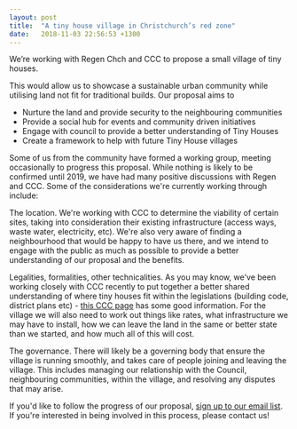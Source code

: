 ```yaml
---
layout: post
title:  "A tiny house village in Christchurch’s red zone"
date:   2018-11-03 22:56:53 +1300
---
```

We’re working with Regen Chch and CCC to propose a small village of tiny houses.

This would allow us to showcase a sustainable urban community while utilising land not fit for traditional builds. Our proposal aims to

* Nurture the land and provide security to the neighbouring communities
* Provide a social hub for events and community driven initiatives
* Engage with council to provide a better understanding of Tiny Houses
* Create a framework to help with future Tiny House villages

Some of us from the community have formed a working group, meeting occasionally to progress this proposal. While nothing is likely to be confirmed until 2019, we have had many positive discussions with Regen and CCC. Some of the considerations we're currently working through include:

The location. We're working with CCC to determine the viability of certain sites, taking into consideration their existing infrastructure (access ways, waste water, electricity, etc). We're also very aware of finding a neighbourhood that would be happy to have us there, and we intend to engage with the public as much as possible to provide a better understanding of our proposal and the benefits.

Legalities, formalities, other technicalities. As you may know, we've been working closely with CCC recently to put together a better shared understanding of where tiny houses fit within the legislations (building code, district plans etc) - [this CCC page](https://www.ccc.govt.nz/consents-and-licences/building-consents/types-of-projects/tiny-houses/) has some good information. For the village we will also need to work out things like rates, what infrastructure we may have to install, how we can leave the land in the same or better state than we started, and how much all of this will cost.

The governance. There will likely be a governing body that ensure the village is running smoothly, and takes care of people joining and leaving the village. This includes managing our relationship with the Council, neighbouring communities, within the village, and resolving any disputes that may arise.

If you'd like to follow the progress of our proposal, [sign up to our email list](https://cths.nz/#mc_embed_signup). If you're interested in being involved in this process, please contact us!
